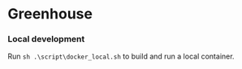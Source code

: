# Greenhouse

### Local development

Run `sh .\script\docker_local.sh` to build and run a local container.
